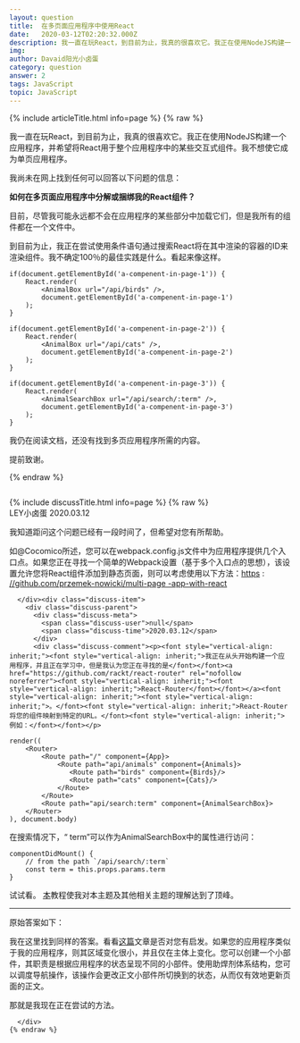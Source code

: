 ```yaml
---
layout: question
title:  在多页面应用程序中使用React
date:   2020-03-12T02:20:32.000Z
description: 我一直在玩React，到目前为止，我真的很喜欢它。我正在使用NodeJS构建一个应用程序，并希望将React用于整个应用程序中的某些交互式组件。我不想使它...
img: 
author: Davaid阳光小卤蛋
category: question
answer: 2
tags: JavaScript
topic: JavaScript
---
```

<div class="article-root">
  <div class="article">
    {% include articleTitle.html info=page %}
    {% raw %}
    <div class="article-content"><p><font style="vertical-align: inherit;"><font style="vertical-align: inherit;">我一直在玩React，到目前为止，我真的很喜欢它。</font><font style="vertical-align: inherit;">我正在使用NodeJS构建一个应用程序，并希望将React用于整个应用程序中的某些交互式组件。</font><font style="vertical-align: inherit;">我不想使它成为单页应用程序。</font></font></p>

<p><font style="vertical-align: inherit;"><font style="vertical-align: inherit;">我尚未在网上找到任何可以回答以下问题的信息：</font></font></p>

<p><strong><font style="vertical-align: inherit;"><font style="vertical-align: inherit;">如何在多页面应用程序中分解或捆绑我的React组件？</font></font></strong></p>

<p><font style="vertical-align: inherit;"><font style="vertical-align: inherit;">目前，尽管我可能永远都不会在应用程序的某些部分中加载它们，但是我所有的组件都在一个文件中。 </font></font></p>

<p><font style="vertical-align: inherit;"><font style="vertical-align: inherit;">到目前为止，我正在尝试使用条件语句通过搜索React将在其中渲染的容器的ID来渲染组件。</font><font style="vertical-align: inherit;">我不确定100％的最佳实践是什么。</font><font style="vertical-align: inherit;">看起来像这样。</font></font></p>

<pre><code>if(document.getElementById('a-compenent-in-page-1')) {<font></font>
    React.render(<font></font>
        &lt;AnimalBox url="/api/birds" /&gt;,<font></font>
        document.getElementById('a-compenent-in-page-1')<font></font>
    );<font></font>
}<font></font>
<font></font>
if(document.getElementById('a-compenent-in-page-2')) {<font></font>
    React.render(<font></font>
        &lt;AnimalBox url="/api/cats" /&gt;,<font></font>
        document.getElementById('a-compenent-in-page-2')<font></font>
    );<font></font>
}<font></font>
<font></font>
if(document.getElementById('a-compenent-in-page-3')) {<font></font>
    React.render(<font></font>
        &lt;AnimalSearchBox url="/api/search/:term" /&gt;,<font></font>
        document.getElementById('a-compenent-in-page-3')<font></font>
    );<font></font>
}<font></font>
</code></pre>

<p><font style="vertical-align: inherit;"><font style="vertical-align: inherit;">我仍在阅读文档，还没有找到多页应用程序所需的内容。 </font></font></p>

<p><font style="vertical-align: inherit;"><font style="vertical-align: inherit;">提前致谢。</font></font></p></div>
    {% endraw %}
  </div>
  <p style="height: 0;width:0;overflow: hidden;"> 第872篇《在多页面应用程序中使用React》来自Winter(https://github.com/aiyld/aiyld.github.io)的站点</p>
  <div class="discuss-wrapper">
    {% include discussTitle.html info=page %}
    {% raw %}
    <div class="discuss-item">
        <div class="discuss-parent">
          <div class="discuss-meta">
            <span class="discuss-user">LEY小卤蛋</span>
            <span class="discuss-time">2020.03.12</span>
          </div>
          <div class="discuss-comment"><p><font style="vertical-align: inherit;"><font style="vertical-align: inherit;">我知道距问这个问题已经有一段时间了，但希望对您有所帮助。</font></font></p>

<p><font style="vertical-align: inherit;"><font style="vertical-align: inherit;">如@Cocomico所述，您可以在webpack.config.js文件中为应用程序提供几个入口点。</font><font style="vertical-align: inherit;">如果您正在寻找一个简单的Webpack设置（基于多个入口点的思想），该设置允许您将React组件添加到静态页面，则可以考虑使用以下方法：</font><a href="https://github.com/przemek-nowicki/multi-page-app-with-react" rel="nofollow noreferrer"><font style="vertical-align: inherit;">https</font></a><font style="vertical-align: inherit;"> : </font></font><a href="https://github.com/przemek-nowicki/multi-page-app-with-react" rel="nofollow noreferrer"><font style="vertical-align: inherit;"><font style="vertical-align: inherit;">//github.com/przemek-nowicki/multi-page -app-with-react</font></font></a></p></div>
        </div>
        
      </div><div class="discuss-item">
        <div class="discuss-parent">
          <div class="discuss-meta">
            <span class="discuss-user">null</span>
            <span class="discuss-time">2020.03.12</span>
          </div>
          <div class="discuss-comment"><p><font style="vertical-align: inherit;"><font style="vertical-align: inherit;">我正在从头开始构建一个应用程序，并且正在学习中，但是我认为您正在寻找的是</font></font><a href="https://github.com/rackt/react-router" rel="nofollow noreferrer"><font style="vertical-align: inherit;"><font style="vertical-align: inherit;">React-Router</font></font></a><font style="vertical-align: inherit;"><font style="vertical-align: inherit;">。</font><font style="vertical-align: inherit;">React-Router将您的组件映射到特定的URL。</font><font style="vertical-align: inherit;">例如：</font></font></p>

<pre><code>render((<font></font>
    &lt;Router&gt;<font></font>
        &lt;Route path="/" component={App}&gt;<font></font>
            &lt;Route path="api/animals" component={Animals}&gt;<font></font>
               &lt;Route path="birds" component={Birds}/&gt;<font></font>
               &lt;Route path="cats" component={Cats}/&gt;<font></font>
            &lt;/Route&gt;<font></font>
        &lt;/Route&gt;<font></font>
        &lt;Route path="api/search:term" component={AnimalSearchBox}&gt;<font></font>
    &lt;/Router&gt;<font></font>
), document.body)<font></font>
</code></pre>

<p><font style="vertical-align: inherit;"><font style="vertical-align: inherit;">在搜索情况下，“ term”可以作为AnimalSearchBox中的属性进行访问：</font></font></p>

<pre><code>componentDidMount() {<font></font>
    // from the path `/api/search/:term`<font></font>
    const term = this.props.params.term<font></font>
}<font></font>
</code></pre>

<p><font style="vertical-align: inherit;"><font style="vertical-align: inherit;">试试看。  </font></font><a href="http://teropa.info/blog/2015/09/10/full-stack-redux-tutorial.html" rel="nofollow noreferrer"><font style="vertical-align: inherit;"><font style="vertical-align: inherit;">本</font></font></a><font style="vertical-align: inherit;"><font style="vertical-align: inherit;">教程使我对本主题及其他相关主题的理解达到了顶峰。</font></font></p>

<hr>

<p><font style="vertical-align: inherit;"><font style="vertical-align: inherit;">原始答案如下：</font></font></p>

<p><font style="vertical-align: inherit;"><font style="vertical-align: inherit;">我在这里找到同样的答案。</font><font style="vertical-align: inherit;">看看</font></font><a href="https://viget.com/extend/building-a-multi-step-registration-form-with-react" rel="nofollow noreferrer"><font style="vertical-align: inherit;"><font style="vertical-align: inherit;">这篇</font></font></a><font style="vertical-align: inherit;"><font style="vertical-align: inherit;">文章是否对您有启发。</font><font style="vertical-align: inherit;">如果您的应用程序类似于我的应用程序，则其区域变化很小，并且仅在主体上变化。</font><font style="vertical-align: inherit;">您可以创建一个小部件，其职责是根据应用程序的状态呈现不同的小部件。</font><font style="vertical-align: inherit;">使用助焊剂体系结构，您可以调度导航操作，该操作会更改正文小部件所切换到的状态，从而仅有效地更新页面的正文。  </font></font></p>

<p><font style="vertical-align: inherit;"><font style="vertical-align: inherit;">那就是我现在正在尝试的方法。  </font></font></p></div>
        </div>
        
      </div>
    {% endraw %}
  </div>
<div>
